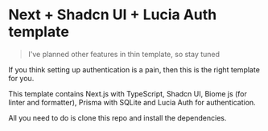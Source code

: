 # Next + Shadcn UI + Lucia Auth template

> I've planned other features in thin template, so stay tuned

If you think setting up authentication is a pain, then this is the right template for you.

This template contains Next.js with TypeScript, Shadcn UI, Biome js (for linter and formatter), Prisma with SQLite and Lucia Auth for authentication.

All you need to do is clone this repo and install the dependencies.
